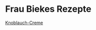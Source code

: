 # Frau Biekes Rezepte

[Knoblauch-Creme](https://github.com/GittiFix42/GittiFix42.github.io/blob/main/Knoblauch-Creme.adoc)
